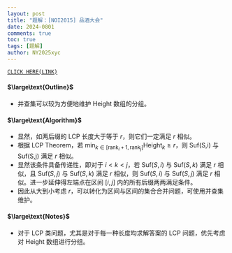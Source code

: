 ```yaml
---
layout: post
title: "题解：[NOI2015] 品酒大会"
date: 2024-0801
comments: true
toc: true
tags: [题解]
author: NY2025xyc
---
```


[`CLICK HERE(LINK)`](https://www.luogu.com.cn/problem/P2178)

#### $\large\text{Outline}$

- 并查集可以较为方便地维护 $\text{Height}$ 数组的分组。

#### $\large\text{Algorithm}$

- 显然，如两后缀的 $\text{LCP}$ 长度大于等于 $r$，则它们一定满足 $r$ 相似。
- 根据 $\text{LCP Theorem}$，若 $\min_{k\in[\text{rank}_i+1,\text{rank}_j]}\text{Height}_k\geq r$，则 $\text{Suf(S,i)}$ 与 $\text{Suf(S,j)}$ 满足 $r$ 相似。
- 显然该条件具备传递性，即对于 $i<k<j$，若 $\text{Suf}(S,i)$ 与 $\text{Suf}(S,k)$ 满足 $r$ 相似，且 $\text{Suf}(S, j)$ 与 $\text{Suf}(S,k)$ 满足 $r$ 相似，则 $\text{Suf}(S,i)$ 与 $\text{Suf}(S,j)$ 满足 $r$ 相似。进一步延伸得左端点在区间 $[i,j]$ 内的所有后缀两两满足条件。
- 因此从大到小考虑 $r$，可以转化为区间与区间的集合合并问题，可使用并查集维护。

#### $\large\text{Notes}$

- 对于 $\text{LCP}$ 类问题，尤其是对于每一种长度均求解答案的 $\text{LCP}$ 问题，优先考虑对 $\text{Height}$ 数组进行分组。
